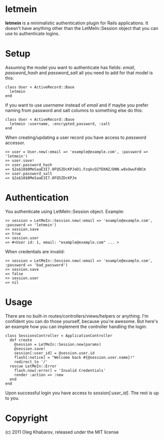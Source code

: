 letmein
=======

**letmein** is a minimalistic authentication plugin for Rails applications. It doesn't have anything other than the LetMeIn::Session object that you can use to authenticate logins.

Setup
=====
Assuming the model you want to authenticate has fields: *email*, *password_hash* and *password_salt* all you need to add for that model is this:
    
    class User < ActiveRecord::Base
      letmein
    end
    
If you want to use *username* instead of *email* and if maybe you prefer naming from password and salt columns to something else do this:
    
    class User < ActiveRecord::Base
      letmein :username, :encrypted_password, :salt
    end
    
When creating/updating a user record you have access to *password* accessor.
    
    >> user = User.new(:email => 'example@example.com', :password => 'letmein')
    >> user.save!
    >> user.password_hash 
    => $2a$10$0MeSaaE3I7.0FQ5ZDcKPJeD1.FzqkcOZfEKNZ/DNN.w8xOwuFdBCm
    >> user.password_salt
    => $2a$10$0MeSaaE3I7.0FQ5ZDcKPJe
    
Authentication
==============

You authenticate using LetMeIn::Session object. Example:
    
    >> session = LetMeIn::Session.new(:email => 'example@example.com', :password => 'letmein')
    >> session.save
    => true
    >> session.user
    => #<User id: 1, email: "example@example.com" ... >
    
When credentials are invalid:
    
    >> session = LetMeIn::Session.new(:email => 'example@example.com', :password => 'bad_password')
    >> session.save
    => false
    >> session.user
    => nil
    
Usage
=====
There are no built-in routes/controllers/views/helpers or anything. I'm confident you can do those yourself, because you're awesome. But here's an example how you can implement the controller handling the login:

    class SessionsController < ApplicationController
      def create
        @session = LetMeIn::Session.new(params)
        @session.save!
        session[:user_id] = @session.user.id
        flash[:notice] = "Welcome back #{@session.user.name}!"
        redirect_to '/'
      rescue LetMeIn::Error
        flash.now[:error] = 'Invalid Credentials'
        render :action => :new
      end
    end
    
Upon successful login you have access to *session[:user_id]*. The rest is up to you.

Copyright
=========
(c) 2011 Oleg Khabarov, released under the MIT license


    